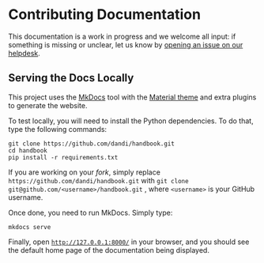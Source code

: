 # Contributing Documentation

This documentation is a work in progress and we welcome all input: if something
is missing or unclear, let us know by [opening an issue on our helpdesk](https://github.com/dandi/helpdesk/issues/new/choose).

## Serving the Docs Locally

This project uses the [MkDocs](https://www.mkdocs.org/) tool with the [Material theme](https://squidfunk.github.io/mkdocs-material/)
and extra plugins to generate the website.

To test locally, you will need to install the Python dependencies. To do that, type the following commands:

```
git clone https://github.com/dandi/handbook.git
cd handbook
pip install -r requirements.txt
```

If you are working on your *fork*, simply replace `https://github.com/dandi/handbook.git`
with `git clone git@github.com/<username>/handbook.git` , where `<username>` is your
GitHub username.

Once done, you need to run MkDocs. Simply type:

```
mkdocs serve
```

Finally, open [`http://127.0.0.1:8000/`](http://127.0.0.1:8000/) in your
browser, and you should see the default home page of the documentation being displayed.
